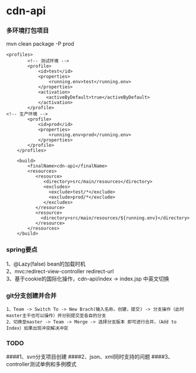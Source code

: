 cdn-api
===============

### 多环境打包项目
mvn clean package -P prod
```
<profiles>
		<!-- 测试环境 -->
		<profile>
			<id>test</id>
			<properties>
				<running.env>test</running.env>
			</properties>
			<activation>
			   <activeByDefault>true</activeByDefault>
			</activation>
		</profile>
<!-- 生产环境 -->
		<profile>
			<id>prod</id>
			<properties>
				<running.env>prod</running.env>
			</properties>
		</profile>
	</profiles>
	
	<build>
		<finalName>cdn-api</finalName>
		<resources>
		   <resource>
		      <directory>src/main/resources</directory>
		      <excludes>
		        <exclude>test/*</exclude>
		        <exclude>prod/*</exclude>
		      </excludes>
		   </resource>
		   <resource>
		     <directory>src/main/resources/${running.env}</directory>
		   </resource>
		</resources>
	</build>
```

### spring要点
1、@Lazy(false) bean的加载时机 <br>
2、mvc:redirect-view-controller redirect-url<br>
3、基于cookie的国际化操作，cdn-api/index -> index.jsp 中英文切换


### git分支创建并合并
```
1、Team -> Switch To -> New Brach(输入名称，创建，提交) -> 分支操作（此时master主干也可以操作）并分别提交至各自的分支
2、切换至master -> Team -> Merge -> 选择分支版本 即可进行合并，（Add to Index）如果出现冲突解决冲突
```

### TODO
####1、svn分支项目创建
####2、json、xml同时支持的问题
####3、controller测试单例和多例模式